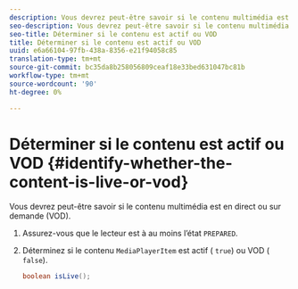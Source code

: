 ```yaml
---
description: Vous devrez peut-être savoir si le contenu multimédia est en direct ou sur demande (VOD).
seo-description: Vous devrez peut-être savoir si le contenu multimédia est en direct ou sur demande (VOD).
seo-title: Déterminer si le contenu est actif ou VOD
title: Déterminer si le contenu est actif ou VOD
uuid: e6a66104-97fb-438a-8356-e21f94058c85
translation-type: tm+mt
source-git-commit: bc35da8b258056809ceaf18e33bed631047bc81b
workflow-type: tm+mt
source-wordcount: '90'
ht-degree: 0%

---
```



# Déterminer si le contenu est actif ou VOD {#identify-whether-the-content-is-live-or-vod}

Vous devrez peut-être savoir si le contenu multimédia est en direct ou sur demande (VOD).

1. Assurez-vous que le lecteur est à au moins l’état `PREPARED`.
1. Déterminez si le contenu `MediaPlayerItem` est actif ( `true`) ou VOD ( `false`).

   ```java
   boolean isLive();
   ```
